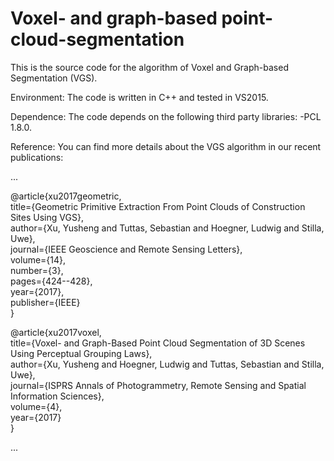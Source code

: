 # Voxel- and graph-based point-cloud-segmentation
This is the source code for the algorithm of Voxel and Graph-based Segmentation (VGS).

Environment:
The code is written in C++ and tested in VS2015.

Dependence:
The code depends on the following third party libraries:
-PCL 1.8.0.

Reference:
You can find more details about the VGS algorithm in our recent publications:

...

@article{xu2017geometric,  
  title={Geometric Primitive Extraction From Point Clouds of Construction Sites Using VGS},  
  author={Xu, Yusheng and Tuttas, Sebastian and Hoegner, Ludwig and Stilla, Uwe},  
  journal={IEEE Geoscience and Remote Sensing Letters},    
  volume={14},  
  number={3},  
  pages={424--428},  
  year={2017},  
  publisher={IEEE}  
}

@article{xu2017voxel,  
  title={Voxel- and Graph-Based Point Cloud Segmentation of 3D Scenes Using Perceptual Grouping Laws},  
  author={Xu, Yusheng and Hoegner, Ludwig and Tuttas, Sebastian and Stilla, Uwe},  
  journal={ISPRS Annals of Photogrammetry, Remote Sensing and Spatial Information Sciences},  
  volume={4},  
  year={2017}  
}

...
